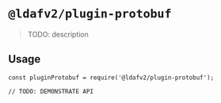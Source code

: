 # `@ldafv2/plugin-protobuf`

> TODO: description

## Usage

```
const pluginProtobuf = require('@ldafv2/plugin-protobuf');

// TODO: DEMONSTRATE API
```
